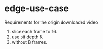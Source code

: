 # edge-use-case
Requirements for the origin downloaded video 
1. slice each frame to 16. 
2. use bit depth 8. 
3. without B frames. 